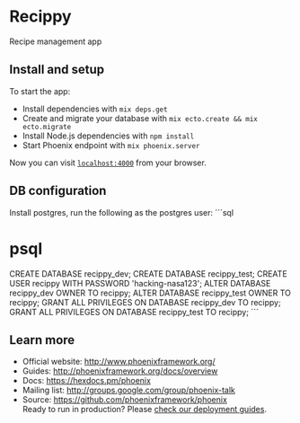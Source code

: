 # Recippy
Recipe management app

## Install and setup
To start the app:

  * Install dependencies with `mix deps.get`
  * Create and migrate your database with `mix ecto.create && mix ecto.migrate`
  * Install Node.js dependencies with `npm install`
  * Start Phoenix endpoint with `mix phoenix.server`

Now you can visit [`localhost:4000`](http://localhost:4000) from your browser.


## DB configuration
Install postgres, run the following as the postgres user:
´´´sql
# psql
CREATE DATABASE recippy\_dev;
CREATE DATABASE recippy\_test;
CREATE USER recippy WITH PASSWORD 'hacking-nasa123';
ALTER DATABASE recippy\_dev OWNER TO recippy;
ALTER DATABASE recippy\_test OWNER TO recippy;
GRANT ALL PRIVILEGES ON DATABASE recippy\_dev TO recippy;
GRANT ALL PRIVILEGES ON DATABASE recippy\_test TO recippy;
´´´

## Learn more

  * Official website: http://www.phoenixframework.org/
  * Guides: http://phoenixframework.org/docs/overview
  * Docs: https://hexdocs.pm/phoenix
  * Mailing list: http://groups.google.com/group/phoenix-talk
  * Source: https://github.com/phoenixframework/phoenix  
Ready to run in production? Please [check our deployment guides](http://www.phoenixframework.org/docs/deployment).
